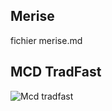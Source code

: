 ## Merise

fichier merise.md

## MCD TradFast

![Mcd tradfast](/Applications/XAMPP/xamppfiles/htdocs/trad/asset/images/cooking-salad-on-black-plate-600w-1513827764.webp)